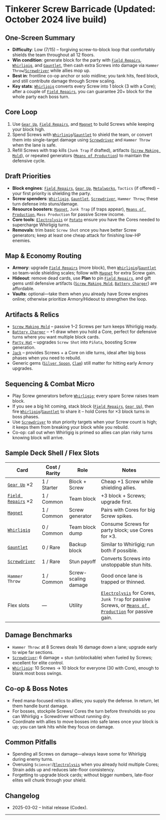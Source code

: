 # Tinkerer Screw Barricade (Updated: October 2024 live build)

## One-Screen Summary
- **Difficulty**: Low (7/15) – forgiving screw-to-block loop that comfortably shields the team throughout all 12 floors.
- **Win condition**: generate block for the party with [`Field Repairs`][card-field-repairs], [`Whirligig`][card-whirligig], and [`Gauntlet`][card-gauntlet], then cash extra Screws into damage via `Hammer Throw`/[`Screwdriver`][card-screwdriver] while allies mop up.
- **Best in**: frontline co-op anchor or solo midline; you tank hits, feed block, and still contribute damage through Screw scaling.
- **Key stats**: [`Whirligig`][card-whirligig] converts every Screw into 1 block (3 with a Core); after a couple of [`Field Repairs`][card-field-repairs], you can guarantee 20+ block for the whole party each boss turn.

## Core Loop
1. Use [`Gear Up`][card-gear-up], [`Field Repairs`][card-field-repairs], and [`Magnet`][card-magnet] to build Screws while keeping your block high.
2. Spend Screws with [`Whirligig`][card-whirligig]/[`Gauntlet`][card-gauntlet] to shield the team, or convert them into single-target damage using [`Screwdriver`][card-screwdriver] and `Hammer Throw` when the lane is safe.
3. Refill Screws with trap kills (`Junk Trap` if drafted), artifacts ([`Screw Making Mold`][card-screw-making-mold]), or repeated generators ([`Means of Production`][card-means-of-production]) to maintain the defensive cycle.

## Draft Priorities
- **Block engines**: [`Field Repairs`][card-field-repairs], [`Gear Up`][card-gear-up], [`Metalworks`][card-metalworks], `Tactics` (if offered) – your first priority is shielding the party.
- **Screw spenders**: [`Whirligig`][card-whirligig], [`Gauntlet`][card-gauntlet], [`Screwdriver`][card-screwdriver], `Hammer Throw`; these turn defense into stuns/damage.
- **Resource boosters**: [`Magnet`][card-magnet], `Junk Trap` (if traps appear), [`Means of Production`][card-means-of-production], `Mass Production` for passive Screw income.
- **Core tools**: [`Electrolysis`][card-electrolysis] or [`Potato`][card-potato] ensure you have the Cores needed to supercharge Whirligig turns.
- **Removals**: trim basic `Screw Shot` once you have better Screw generators; keep at least one cheap attack for finishing low-HP enemies.

## Map & Economy Routing
- **Armory**: upgrade [`Field Repairs`][card-field-repairs] (more block), then [`Whirligig`][card-whirligig]/[`Gauntlet`][card-gauntlet] so team-wide shielding scales; follow with [`Magnet`][card-magnet] for extra Screw gain.
- **Hideout**: remove dead cards, use **Plan** to pin [`Field Repairs`][card-field-repairs], and gift gems until defensive artifacts ([`Screw Making Mold`][card-screw-making-mold], [`Battery Charger`][card-battery-charger]) are affordable.
- **Vaults**: optional—take them when you already have Screw engines online; otherwise prioritize Armory/Hideout to strengthen the loop.

## Artifacts & Relics
- [`Screw Making Mold`][card-screw-making-mold] – passive 1–2 Screws per turn keeps Whirligig ready.
- [`Battery Charger`][card-battery-charger] – +1 draw when you hold a Core, perfect for defensive turns where you want multiple block cards.
- [`Party Hat`][card-party-hat] – upgrades `Screw Shot` into `Piñata`, boosting Screw generation.
- [`Jack`][card-jack] – provides Screws + a Core on idle turns, ideal after big boss phases when you need to rebuild.
- Generic gems ([`Silver Spoon`][card-silver-spoon], [`Clam`][card-clam]) still matter for hitting early Armory upgrades.

## Sequencing & Combat Micro
- Play Screw generators before [`Whirligig`][card-whirligig]; every spare Screw raises team block.
- If you see a big hit coming, stack block ([`Field Repairs`][card-field-repairs], [`Gear Up`][card-gear-up]), then fire [`Whirligig`][card-whirligig]/[`Gauntlet`][card-gauntlet] to share it – hold Cores for ×3 block turns in boss phases.
- Use [`Screwdriver`][card-screwdriver] to stun priority targets when your Screw count is high; it keeps them from breaking your block while you rebuild.
- Co-op: call out when Whirligig is primed so allies can plan risky turns knowing block will arrive.

## Sample Deck Shell / Flex Slots
| Card | Cost / Rarity | Role | Notes |
| --- | --- | --- | --- |
| [`Gear Up`][card-gear-up] ×2 | 1 / Starter | Block + Screw | Cheap +1 Screw while shielding allies.
| [`Field Repairs`][card-field-repairs] ×2 | 1 / Common | Team block | +3 block + Screws; upgrade first.
| [`Magnet`][card-magnet] | 1 / Common | Screw generator | Pairs with Cores for big Screw spikes.
| [`Whirligig`][card-whirligig] | 0 / Common | Team block dump | Consume Screws for party block; use Cores for ×3.
| [`Gauntlet`][card-gauntlet] | 0 / Rare | Backup block | Similar to Whirligig; run both if possible.
| [`Screwdriver`][card-screwdriver] | 1 / Rare | Stun payoff | Converts Screws into unstoppable stun hits.
| `Hammer Throw` | 1 / Common | Screw-scaling damage | Good once lane is trapped or thinned.
| Flex slots | — | Utility | [`Electrolysis`][card-electrolysis] for Cores, `Junk Trap` for passive Screws, or [`Means of Production`][card-means-of-production] for passive gain. |

## Damage Benchmarks
- `Hammer Throw`: at 8 Screws deals 16 damage down a lane; upgrade early to wipe far sections.
- [`Screwdriver`][card-screwdriver]: 6 damage + stun (unblockable) when fueled by Screws; excellent for elite control.
- [`Whirligig`][card-whirligig]: 10 Screws → 10 block for everyone (30 with Core), enough to blank most boss swings.

## Co-op & Boss Notes
- Feed mana-focused relics to allies; you supply the defense. In return, let them handle burst damage.
- For bosses, stockpile Screws/ Cores the turn before thresholds so you can Whirligig + Screwdriver without running dry.
- Coordinate with allies to move bosses into safe lanes once your block is up; you can tank hits while they focus on damage.

## Common Pitfalls
- Spending all Screws on damage—always leave some for Whirligig during enemy turns.
- Overusing `Science!`/[`Electrolysis`][card-electrolysis] when you already hold multiple Cores; Strain adds up and reduces late-floor consistency.
- Forgetting to upgrade block cards; without bigger numbers, late-floor elites will chunk through your shield.

## Changelog
- 2025-03-02 – Initial release (Codex).

---

[card-gear-up]: https://hellcard.fandom.com/wiki/Gear_Up "Gear Up | Hellcard Wiki"
[card-field-repairs]: https://hellcard.fandom.com/wiki/Field_Repairs "Field Repairs | Hellcard Wiki"
[card-whirligig]: https://hellcard.fandom.com/wiki/Whirligig "Whirligig | Hellcard Wiki"
[card-screwdriver]: https://hellcard.fandom.com/wiki/Screwdriver "Screwdriver | Hellcard Wiki"
[card-magnet]: https://hellcard.fandom.com/wiki/Magnet "Magnet | Hellcard Wiki"
[card-screw-making-mold]: https://hellcard.fandom.com/wiki/Screw_Making_Mold "Screw Making Mold | Hellcard Wiki"
[card-means-of-production]: https://hellcard.fandom.com/wiki/Means_of_Production "Means of Production | Hellcard Wiki"
[card-metalworks]: https://hellcard.fandom.com/wiki/Metalworks "Metalworks | Hellcard Wiki"
[card-gauntlet]: https://hellcard.fandom.com/wiki/Gauntlet "Gauntlet | Hellcard Wiki"
[card-electrolysis]: https://hellcard.fandom.com/wiki/Electrolysis "Electrolysis | Hellcard Wiki"
[card-potato]: https://hellcard.fandom.com/wiki/Potato "Potato | Hellcard Wiki"
[card-locations]: https://hellcard.fandom.com/wiki/Locations "Locations | Hellcard Wiki"
[card-battery-charger]: https://hellcard.fandom.com/wiki/Battery_Charger "Battery Charger | Hellcard Wiki"
[card-party-hat]: https://hellcard.fandom.com/wiki/Party_Hat "Party Hat | Hellcard Wiki"
[card-jack]: https://hellcard.fandom.com/wiki/Jack "Jack | Hellcard Wiki"
[card-silver-spoon]: https://hellcard.fandom.com/wiki/Silver_Spoon "Silver Spoon | Hellcard Wiki"
[card-clam]: https://hellcard.fandom.com/wiki/Clam "Clam | Hellcard Wiki"

